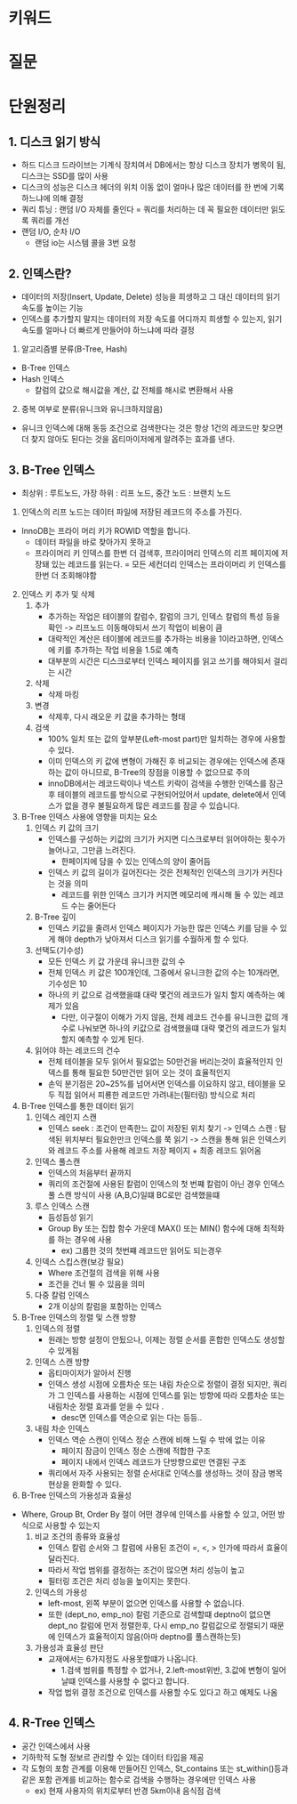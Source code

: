 # 키워드

# 질문

# 단원정리
## 1. 디스크 읽기 방식
- 하드 디스크 드라이브는 기계식 장치여서 DB에서는 항상 디스크 장치가 병목이 됨, 디스크는 SSD를 많이 사용
- 디스크의 성능은 디스크 헤더의 위치 이동 없이 얼마나 많은 데이터를 한 번에 기록하느냐에 의해 결정
- 쿼리 튜닝 : 랜덤 I/O 자체를 줄인다 = 쿼리를 처리하는 데 꼭 필요한 데이터만 읽도록 쿼리를 개선
- 랜덤 I/O, 순차 I/O
   - 랜덤 io는 시스템 콜을 3번 요청
## 2. 인덱스란?
- 데이터의 저장(Insert, Update, Delete) 성능을 희생하고 그 대신 데이터의 읽기 속도를 높이는 기능
- 인덱스를 추가할지 말지는 데이터의 저장 속도를 어디까지 희생할 수 있는지, 읽기 속도를 얼마나 더 빠르게 만들어야 하느냐에 따라 결정
1. 알고리즘별 분류(B-Tree, Hash)
- B-Tree 인덱스
- Hash 인덱스
  - 칼럼의 값으로 해시값을 계산, 값 전체를 해시로 변환해서 사용
2. 중복 여부로 분류(유니크와 유니크하지않음)
- 유니크 인덱스에 대해 동등 조건으로 검색한다는 것은 항상 1건의 레코드만 찾으면 더 찾지 않아도 된다는 것을 옵티마이저에게 알려주는 효과를 낸다.
## 3. B-Tree 인덱스
- 최상위 : 루트노드, 가장 하위 : 리프 노드, 중간 노드 : 브랜치 노드
1. 인덱스의 리프 노드는 데이터 파일에 저장된 레코드의 주소를 가진다.
- InnoDB는 프라이 머리 키가 ROWID 역할을 합니다.
  - 데이터 파일을 바로 찾아가지 못하고
  - 프라이머리 키 인덱스를 한번 더 검색후, 프라이머리 인덱스의 리프 페이지에 저장돼 있는 레코드를 읽는다. = 모든 세컨더리 인덱스는 프라이머리 키 인덱스를 한번 더 조회해야함
2. 인덱스 키 추가 및 삭제
   1. 추가 
      - 추가하는 작업은 테이블의 칼럼수, 칼럼의 크기, 인덱스 칼럼의 특성 등을 확인 -> 리프노드 이동해야되서 쓰기 작업이 비용이 큼
      - 대략적인 계산은 테이블에 레코드를 추가하는 비용을 1이라고하면, 인덱스에 키를 추가하는 작업 비용을 1.5로 예측
      - 대부분의 시간은 디스크로부터 인덱스 페이지를 읽고 쓰기를 해야되서 걸리는 시간
   2. 삭제
      - 삭제 마킹
   3. 변경 
      - 삭제후, 다시 래오운 키 값을 추가하는 형태
   4. 검색 
      - 100% 일치 또는 값의 앞부분(Left-most part)만 일치하는 경우에 사용할 수 있다.
      - 이미 인덱스의 키 값에 변형이 가해진 후 비교되는 경우에는 인덱스에 존재하는 값이 아니므로, B-Tree의 장점을 이용할 수 없으므로 주의
      - innoDB에서는 레코드락이나 넥스트 키락이 검색을 수행한 인덱스를 잠근 후 테이블의 레코드를 방식으로 구현되어있어서 update, delete에서 인덱스가 없을 경우 불필요하게 많은 레코드를 잠글 수 있습니다.
3. B-Tree 인덱스 사용에 영향을 미치는 요소
   1. 인덱스 키 값의 크기
      - 인덱스를 구성하는 키값의 크기가 커지면 디스크로부터 읽어야하는 횟수가 늘어나고, 그만큼 느려진다.
        - 한페이지에 담을 수 있는 인덱스의 양이 줄어듬
      - 인덱스 키 값의 길이가 길어진다는 것은 전체적인 인덱스의 크기가 커진다는 것을 의미
        - 레코드를 위한 인덱스 크기가 커지면 메모리에 캐시해 둘 수 있는 레코드 수는 줄어든다
   2. B-Tree 깊이
      - 인덱스 키값을 줄려서 인덱스 페이지가 가능한 많은 인덱스 키를 담을 수 있게 해야 depth가 낮아져서 디스크 읽기를 수월하게 할 수 있다.
   3. 선택도(기수성)
      - 모든 인덱스 키 값 가운데 유니크한 값의 수
      - 전체 인덱스 키 값은 100개인데, 그중에서 유니크한 값의 수는 10개라면, 기수성은 10
      - 하나의 키 값으로 검색했을떄 대략 몇건의 레코드가 일치 할지 예측하는 예제가 있음
        - 다만, 이구절이 이해가 가지 않음, 전체 레코드 건수를 유니크한 값의 개수로 나눠보면 하나의 키값으로 검색했을떄 대략 몇건의 레코드가 일치할지 예측할 수 있게 된다.
   4. 읽어야 하는 레코드의 건수
      - 전체 테이블을 모두 읽어서 필요없는 50만건을 버리는것이 효율적인지 인덱스를 통해 필요한 50만건만 읽어 오는 것이 효율적인지
      - 손익 분기점은 20~25%를 넘어서면 인덱스를 이요하지 않고, 테이블을 모두 직접 읽어서 피룡한 레코드만 가려내는(필터링) 방식으로 처리
4. B-Tree 인덱스를 통한 데이터 읽기
   1. 인덱스 레인지 스캔
      - 인덱스 seek : 조건이 만족한느 값이 저장된 위치 찾기 -> 인덱스 스캔 : 탐색된 위치부터 필요한만크 인덱스를 쭉 읽기 -> 스캔을 통해 읽은 인덱스키와 레코드 주소를 사용해 레코드 저장 페이지 + 최종 레코드 읽어옴 
   2. 인덱스 풀스캔
      - 인덱스의 처음부터 끝까지
      - 쿼리의 조건절에 사용된 칼럼이 인덱스의 첫 번쨰 칼럼이 아닌 경우 인덱스 풀 스캔 방식이 사용 (A,B,C)일떄 BC로만 검색했을떄
   3. 루스 인덱스 스캔
      - 듬성듬성 읽기
      - Group By 또는 집합 함수 가운데 MAX() 또는 MIN() 함수에 대해 최적화를 하는 경우에 사용
        - ex) 그룹한 것의 첫번쨰 레코드만 읽어도 되는경우
   4. 인덱스 스킵스캔(보강 필요)
      - Where 조건절의 검색을 위해 사용
      - 조건을 건너 뛸 수 있음을 의미
   5. 다중 칼럼 인덱스
      -  2개 이상의 칼럼을 포함하는 인덱스
5. B-Tree 인덱스의 정렬 및 스캔 방향 
   1. 인덱스의 정렬
      - 원래는 방향 설정이 안됬으나, 이제는 정렬 순서를 혼합한 인덱스도 생성할 수 있게됨
   2. 인덱스 스캔 방향
      - 옵티마이저가 알아서 진행 
      - 인덱스 생성 시점에 오름차순 또는 내림 차순으로 정렬이 결정 되지만, 쿼리가 그 인덱스를 사용하는 시점에 인덱스를 읽는 방향에 따라 오름차순 또는 내림차순 정렬 효과를 얻을 수 있다 .
        - desc면 인덱스를 역순으로 읽는 다는 등등..
   3. 내림 차순 인덱스
      - 인덱스 역순 스캔이 인덱스 정순 스캔에 비해 느릴 수 밖에 없는 이유
        - 페이지 잠금이 인덱스 정순 스캔에 적합한 구조
        - 페이지 내에서 인덱스 레코드가 단방향으로만 연결된 구조
      - 쿼리에서 자주 사용되는 정렬 순서대로 인덱스를 생성하느 것이 잠금 병목 현상을 완화할 수 있다.
6. B-Tree 인덱스의 가용성과 효율성 
- Where, Group Bt, Order By 절이 어떤 경우에 인덱스를 사용할 수 있고, 어떤 방식으로 사용할 수 있는지
   1. 비교 조건의 종류와 효율성 
      - 인덱스 칼럼 순서와 그 칼럼에 사용된 조건이 =, <, > 인가에 따라서 효율이 달라진다. 
      - 따라서 작업 범위를 결정하는 조건이 많으면 처리 성능이 높고
      - 필터링 조건은 처리 성능을 높이지는 못한다. 
   2. 인덱스의 가용성
      - left-most, 왼쪽 부분이 없으면 인덱스를 사용할 수 없습니다.
      - 또한 (dept_no, emp_no) 칼럼 기준으로 검색할떄 deptno이 없으면 dept_no 칼럼에 먼저 정렬한후, 다시 emp_no 칼럼값으로 정렬되기 때문에 인덱스가 효율적이지 않음(아마 deptno를 풀스캔하는듯)
   3. 가용성과 효율성 판단
      - 교재에서는 6가지정도 사용못할떄가 나옵니다.
        - 1.검색 범위를 특정할 수 없거나, 2.left-most위반, 3.값에 변형이 일어날떄 인덱스를 사용할 수 없다고 합니다.
      - 작업 법위 결정 조건으로 인덱스를 사용할 수도 있다고 하고 예제도 나옴
## 4. R-Tree 인덱스
- 공간 인덱스에서 사용
- 기하학적 도형 정보르 관리할 수 있는 데이터 타입을 제공
- 각 도형의 포함 관계를 이용해 만들어진 인덱스, St_contains 또는 st_within()등과 같은 포함 관계를 비교하는 함수로 검색을 수행하는 경우에만 인덱스 사용
  - ex) 현재 사용자의 위치로부터 반경 5km이내 음식점 검색